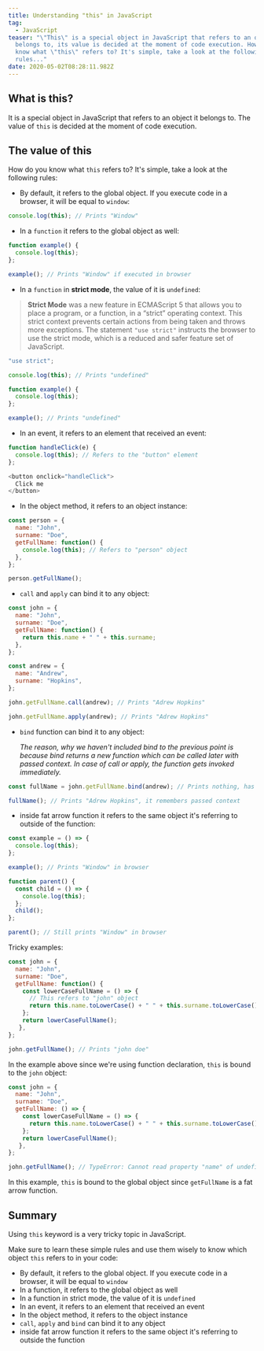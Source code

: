 ```yaml
---
title: Understanding "this" in JavaScript
tag:
  - JavaScript
teaser: "\"This\" is a special object in JavaScript that refers to an object it
  belongs to, its value is decided at the moment of code execution. How do you
  know what \"this\" refers to? It's simple, take a look at the following
  rules..."
date: 2020-05-02T08:28:11.982Z
---
```

## What is this?

It is a special object in JavaScript that refers to an object it belongs to. The value of `this` is decided at the moment of code execution.

## The value of this

How do you know what `this` refers to? It's simple, take a look at the following rules:

* By default, it refers to the global object. If you execute code in a browser, it will be equal to `window`:

```javascript
console.log(this); // Prints "Window"
```

* In a `function` it refers to the global object as well:

```javascript
function example() {
  console.log(this);
};

example(); // Prints "Window" if executed in browser
```

* In a `function` in **strict mode**, the value of it is `undefined`:

> **Strict Mode** was a new feature in ECMAScript 5 that allows you to place a program, or a function, in a “strict” operating context. This strict context prevents certain actions from being taken and throws more exceptions. The statement `"use strict"` instructs the browser to use the strict mode, which is a reduced and safer feature set of JavaScript.

```javascript
"use strict";

console.log(this); // Prints "undefined"

function example() {
  console.log(this);
};

example(); // Prints "undefined"
```

* In an event, it refers to an element that received an event:

```javascript
function handleClick(e) {
  console.log(this); // Refers to the "button" element
};

<button onclick="handleClick">
  Click me
</button>
```

* In the object method, it refers to an object instance:

```javascript
const person = {
  name: "John",
  surname: "Doe",
  getFullName: function() {
    console.log(this); // Refers to "person" object
  },
};

person.getFullName();
```

* `call` and `apply` can bind it to any object:

```javascript
const john = {
  name: "John",
  surname: "Doe",
  getFullName: function() {
    return this.name + " " + this.surname;
  },
};

const andrew = {
  name: "Andrew",
  surname: "Hopkins",
};

john.getFullName.call(andrew); // Prints "Adrew Hopkins"

john.getFullName.apply(andrew); // Prints "Adrew Hopkins"
```

* `bind` function can bind it to any object:

  *The reason, why we haven't included bind to the previous point is because bind returns a new function which can be called later with passed context. In case of call or apply, the function gets invoked immediately.*

```javascript
const fullName = john.getFullName.bind(andrew); // Prints nothing, has to be invoked

fullName(); // Prints "Adrew Hopkins", it remembers passed context
```

* inside fat arrow function it refers to the same object it's referring to outside of the function:

```javascript
const example = () => {
  console.log(this);
};

example(); // Prints "Window" in browser
```

```javascript
function parent() {
  const child = () => {
    console.log(this);
  };
  child();
};

parent(); // Still prints "Window" in browser
```

Tricky examples:

```javascript
const john = {
  name: "John",
  surname: "Doe",
  getFullName: function() {
    const lowerCaseFullName = () => {
      // This refers to "john" object
      return this.name.toLowerCase() + " " + this.surname.toLowerCase();
    };
    return lowerCaseFullName();
   },
};

john.getFullName(); // Prints "john doe"
```

In the example above since we're using function declaration, `this` is bound to the `john` object:

```javascript
const john = {
  name: "John",
  surname: "Doe",
  getFullName: () => {
    const lowerCaseFullName = () => {
      return this.name.toLowerCase() + " " + this.surname.toLowerCase();
    };
    return lowerCaseFullName();
   },
};

john.getFullName(); // TypeError: Cannot read property "name" of undefined
```

In this example, `this` is bound to the global object since `getFullName` is a fat arrow function.

## Summary

Using `this` keyword is a very tricky topic in JavaScript. 

Make sure to learn these simple rules and use them wisely to know which object `this` refers to in your code:

* By default, it refers to the global object. If you execute code in a browser, it will be equal to `window`
* In a function, it refers to the global object as well
* In a function in strict mode, the value of it is `undefined`
* In an event, it refers to an element that received an event
* In the object method, it refers to the object instance
* `call`, `apply` and `bind` can bind it to any object
* inside fat arrow function it refers to the same object it's referring to outside the function